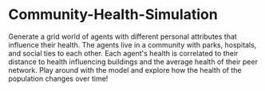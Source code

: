 # Community-Health-Simulation

Generate a grid world of agents with different personal attributes that influence their health. 
The agents live in a community with parks, hospitals, and social ties to each other. 
Each agent's health is correlated to their distance to health influencing buildings and the average health of their peer network.
Play around with the model and explore how the health of the population changes over time!
